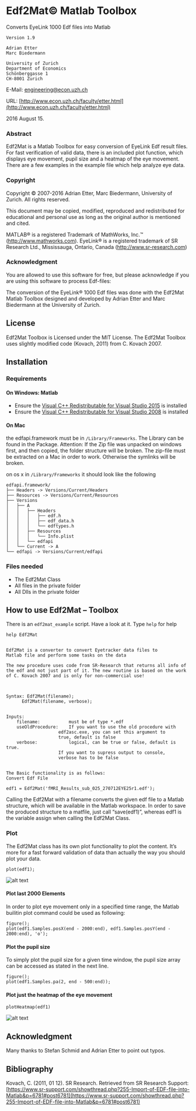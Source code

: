 # Edf2Mat© Matlab Toolbox
Converts EyeLink 1000 Edf files into Matlab

	Version 1.9

	Adrian Etter
	Marc Biedermann

	University of Zurich
	Department of Economics
	Schönberggasse 1
	CH-8001 Zurich

E-Mail: engineering@econ.uzh.ch

URL:	[http://www.econ.uzh.ch/faculty/etter.html](http://www.econ.uzh.ch/faculty/etter.html)

2016 August 15.

### Abstract

Edf2Mat is a Matlab Toolbox for easy conversion of EyeLink Edf result files. For fast verification of valid data, there is an included plot function, which displays eye movement,  pupil size and a heatmap of the eye movement. There are a few examples in the example file which help analyze eye data.


### Copyright

Copyright © 2007-2016 Adrian Etter, Marc Biedermann, University of Zurich. All rights reserved.


This document may be copied, modified, reproduced and redistributed for educational and personal use as long as the original author is mentioned and cited.

MATLAB® is a registered Trademark of MathWorks, Inc.™ (http://www.mathworks.com).
EyeLink® is a registered trademark of SR Research Ltd., Mississauga, Ontario, Canada (http://www.sr-research.com)

### Acknowledgment


You are allowed to use this software for free, but please acknowledge if you are using this software to process Edf-files:

The conversion of the EyeLink® 1000 Edf files was done with the Edf2Mat Matlab Toolbox designed and developed by Adrian Etter and Marc Biedermann at the University of Zurich.


## License


Edf2Mat Toolbox is Licensed under the MIT License.
The Edf2Mat Toolbox uses slightly modified code (Kovach, 2011) from C. Kovach 2007.


## Installation


### Requirements


#### On Windows: Matlab
- Ensure the [Visual C++ Redistributable for Visual Studio 2015](https://www.microsoft.com/en-us/download/details.aspx?id=48145) is installed
- Ensure the [Visual C++ Redistributable for Visual Studio 2008](https://www.microsoft.com/en-us/download/details.aspx?id=29) is installed



#### On Mac

the edfapi.framework must be in `/Library/Frameworks`. The Library can be found in the Package. Attention: If the Zip file was unpacked on windows first, and then copied, the folder structure will be broken. The zip-file must be extracted on a Mac in order to work. Otherwise the symlinks will be broken.

on os x in `/Library/Frameworks` it should look like the following

```
edfapi.framework/
├── Headers -> Versions/Current/Headers
├── Resources -> Versions/Current/Resources
├── Versions
│   ├── A
│   │   ├── Headers
│   │   │   ├── edf.h
│   │   │   ├── edf_data.h
│   │   │   └── edftypes.h
│   │   ├── Resources
│   │   │   └── Info.plist
│   │   └── edfapi
│   └── Current -> A
└── edfapi -> Versions/Current/edfapi
```


### Files needed


- The Edf2Mat Class
- All files in the private folder
- All Dlls in the private folder

## How to use Edf2Mat – Toolbox


There is an `edf2mat_example` script. Have a look at it.
Type `help` for help

	help Edf2Mat


  	Edf2Mat is a converter to convert Eyetracker data files to
  	Matlab file and perform some tasks on the data

  	The new procedure uses code from SR-Research that returns all info of
  	the edf and not just part of it. The new routine is based on the work
  	of C. Kovach 2007 and is only for non-commercial use!



  	Syntax: Edf2Mat(filename);
          Edf2Mat(filename, verbose);


 	Inputs:
    	filename:           must be of type *.edf     
    	useOldProcedure:    If you want to use the old procedure with
                        edf2asc.exe, you can set this argument to
                        true, default is false
    	verbose:            logical, can be true or false, default is true.
                        If you want to supress output to console,
                        verbose has to be false


	The Basic functionality is as follows:
	Convert Edf File

	edf1 = Edf2Mat('fMRI_Results_sub_025_270712EYE25r1.edf');


Calling the Edf2Mat with a filename converts the given edf file to a Matlab structure, which will be available in the Matlab workspace.
In order to save the produced structure to a matfile, just call “save(edf1)”, whereas edf1 is the variable assign when calling the Edf2Mat Class.



### Plot

The Edf2Mat class has its own plot functionality to plot the content. It’s more for a fast forward validation of data than actually the way you should plot your data.


`plot(edf1);`

![alt text](./plotfunctionarnaud.png "Example of the function plot(edf1)")



#### Plot last 2000 Elements

In order to plot eye movement only in a specified time range, the Matlab builitin plot command could be used as following:

```
figure();
plot(edf1.Samples.posX(end - 2000:end), edf1.Samples.posY(end - 2000:end), 'o');
```

#### Plot the pupil size

To simply plot the pupil size for a given time window, the pupil size array can be accessed as stated in the next line.

```
figure();
plot(edf1.Samples.pa(2, end - 500:end));
```

#### Plot just the heatmap of the eye movement

```
plotHeatmap(edf1)
```
![alt text](./images/heatmapExample.png "Example of the function plotHeatmap(edf1)")

## Acknowledgment
Many thanks to Stefan Schmid and Adrian Etter to point out typos.


## Bibliography
Kovach, C. (2011, 01 12). SR Research. Retrieved from SR Research Support: [https://www.sr-support.com/showthread.php?255-Import-of-EDF-file-into-Matlab&p=6781#post6781](https://www.sr-support.com/showthread.php?255-Import-of-EDF-file-into-Matlab&p=6781#post6781)
